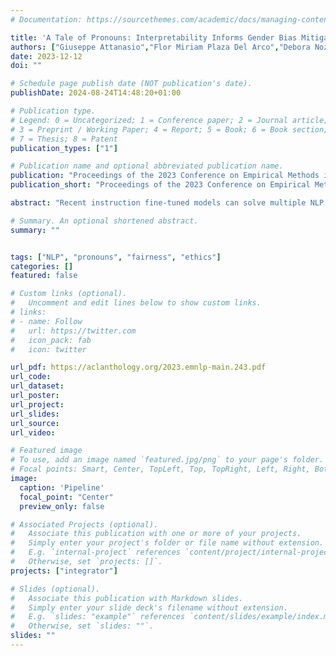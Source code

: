 ```yaml
---
# Documentation: https://sourcethemes.com/academic/docs/managing-content/

title: 'A Tale of Pronouns: Interpretability Informs Gender Bias Mitigation for Fairer Instruction-Tuned Machine Translation'
authors: ["Giuseppe Attanasio","Flor Miriam Plaza Del Arco","Debora Nozza","Anne Lauscher"]
date: 2023-12-12
doi: ""

# Schedule page publish date (NOT publication's date).
publishDate: 2024-08-24T14:48:20+01:00

# Publication type.
# Legend: 0 = Uncategorized; 1 = Conference paper; 2 = Journal article;
# 3 = Preprint / Working Paper; 4 = Report; 5 = Book; 6 = Book section;
# 7 = Thesis; 8 = Patent
publication_types: ["1"]

# Publication name and optional abbreviated publication name.
publication: "Proceedings of the 2023 Conference on Empirical Methods in Natural Language Processing"
publication_short: "Proceedings of the 2023 Conference on Empirical Methods in Natural Language Processing"

abstract: "Recent instruction fine-tuned models can solve multiple NLP tasks when prompted to do so, with machine translation (MT) being a prominent use case. However, current research often focuses on standard performance benchmarks, leaving compelling fairness and ethical considerations behind. In MT, this might lead to misgendered translations, resulting, among other harms, in the perpetuation of stereotypes and prejudices. In this work, we address this gap by investigating whether and to what extent such models exhibit gender bias in machine translation and how we can mitigate it. Concretely, we compute established gender bias metrics on the WinoMT corpus from English to German and Spanish. We discover that IFT models default to male-inflected translations, even disregarding female occupational stereotypes. Next, using interpretability methods, we unveil that models systematically overlook the pronoun indicating the gender of a target occupation in misgendered translations. Finally, based on this finding, we propose an easy-to-implement and effective bias mitigation solution based on few-shot learning that leads to significantly fairer translations."

# Summary. An optional shortened abstract.
summary: ""


tags: ["NLP", "pronouns", "fairness", "ethics"]
categories: []
featured: false

# Custom links (optional).
#   Uncomment and edit lines below to show custom links.
# links:
# - name: Follow
#   url: https://twitter.com
#   icon_pack: fab
#   icon: twitter

url_pdf: https://aclanthology.org/2023.emnlp-main.243.pdf
url_code: 
url_dataset:
url_poster:
url_project:
url_slides:
url_source:
url_video:

# Featured image
# To use, add an image named `featured.jpg/png` to your page's folder.
# Focal points: Smart, Center, TopLeft, Top, TopRight, Left, Right, BottomLeft, Bottom, BottomRight.
image:
  caption: 'Pipeline'
  focal_point: "Center"
  preview_only: false

# Associated Projects (optional).
#   Associate this publication with one or more of your projects.
#   Simply enter your project's folder or file name without extension.
#   E.g. `internal-project` references `content/project/internal-project/index.md`.
#   Otherwise, set `projects: []`.
projects: ["integrator"]

# Slides (optional).
#   Associate this publication with Markdown slides.
#   Simply enter your slide deck's filename without extension.
#   E.g. `slides: "example"` references `content/slides/example/index.md`.
#   Otherwise, set `slides: ""`.
slides: ""
---
```

